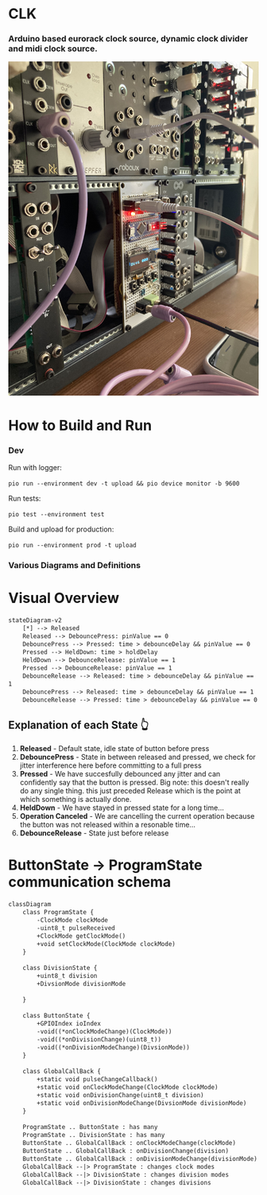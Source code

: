# CLK
### Arduino based eurorack clock source, dynamic clock divider and midi clock source. 

![module](module.jpg)

# How to Build and Run

### Dev
Run with logger:

`pio run --environment dev -t upload && pio device monitor -b 9600`

Run tests:

`pio test --environment test`

Build and upload for production:

`pio run --environment prod -t upload`

### Various Diagrams and Definitions

# Visual Overview
```mermaid
stateDiagram-v2
    [*] --> Released
    Released --> DebouncePress: pinValue == 0
    DebouncePress --> Pressed: time > debounceDelay && pinValue == 0
    Pressed --> HeldDown: time > holdDelay
    HeldDown --> DebounceRelease: pinValue == 1
    Pressed --> DebounceRelease: pinValue == 1
    DebounceRelease --> Released: time > debounceDelay && pinValue == 1
    DebouncePress --> Released: time > debounceDelay && pinValue == 1
    DebounceRelease --> Pressed: time > debounceDelay && pinValue == 0
```

## Explanation of each State 👆
1. **Released** - Default state, idle state of button before press
2. **DebouncePress**  - State in between released and pressed, we check for jitter interference here before committing to a 
full press
3. **Pressed**  - We have succesfully debounced any jitter and can confidently say that the button is pressed. Big note: this doesn't really do any single thing. this just preceded Release which is the point at which something is actually done.
4. **HeldDown** - We have stayed in pressed state for a long time...
4. **Operation Canceled** - We are cancelling the current operation because the button was not released within a resonable time...
4. **DebounceRelease** - State just before release 

# ButtonState -> ProgramState communication schema
```mermaid
classDiagram
    class ProgramState {
        -ClockMode clockMode
        -uint8_t pulseReceived
        +ClockMode getClockMode()
        +void setClockMode(ClockMode clockMode)
    }
    
    class DivisionState {
        +uint8_t division
        +DivsionMode divisionMode
        
    }
    
    class ButtonState {
        +GPIOIndex ioIndex
        -void((*onClockModeChange)(ClockMode))
        -void((*onDivisionChange)(uint8_t))
        -void((*onDivisionModeChange)(DivsionMode))
    }
    
    class GlobalCallBack {
        +static void pulseChangeCallback()
        +static void onClockModeChange(ClockMode clockMode)
        +static void onDivisionChange(uint8_t division)
        +static void onDivisionModeChange(DivsionMode divisionMode)
    }
    
    ProgramState .. ButtonState : has many
    ProgramState .. DivisionState : has many
    ButtonState .. GlobalCallBack : onClockModeChange(clockMode)
    ButtonState .. GlobalCallBack : onDivisionChange(division)
    ButtonState .. GlobalCallBack : onDivisionModeChange(divisionMode)
    GlobalCallBack --|> ProgramState : changes clock modes
    GlobalCallBack --|> DivisionState : changes division modes
    GlobalCallBack --|> DivisionState : changes divisions
```


